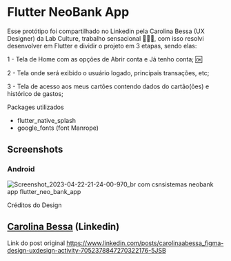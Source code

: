 # Flutter NeoBank App
Esse protótipo foi compartilhado no Linkedin pela Carolina Bessa (UX Designer) da Lab Culture, trabalho sensacional 👏👏👏, com isso resolvi desenvolver em Flutter e dividir o projeto em 3 etapas, sendo elas:

1 - Tela de Home com as opções de Abrir conta e Já tenho conta; 🆗

2 - Tela onde será exibido o usuário logado, principais transações, etc;

3 - Tela de acesso aos meus cartões contendo dados do cartão(ões) e histórico de gastos;

Packages utilizados
- flutter_native_splash
- google_fonts (font Manrope)

## Screenshots
### Android
![Screenshot_2023-04-22-21-24-00-970_br com csnsistemas neobank app flutter_neo_bank_app](https://user-images.githubusercontent.com/11803107/233812984-e189116f-3e00-4e8a-a86c-36136df4a52b.jpg)

Créditos do Design
## [Carolina Bessa](https://www.linkedin.com/in/carolinaabessa/) (Linkedin)
Link do post original
https://www.linkedin.com/posts/carolinaabessa_figma-design-uxdesign-activity-7052378847270322176-5JSB
